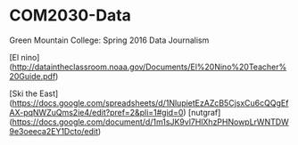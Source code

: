 # COM2030-Data
Green Mountain College: Spring 2016 Data Journalism


[El nino] (http://dataintheclassroom.noaa.gov/Documents/El%20Nino%20Teacher%20Guide.pdf)


[Ski the East] (https://docs.google.com/spreadsheets/d/1NlupietEzAZcB5CjsxCu6cQQgEfAX-pqNWZuQms2ie4/edit?pref=2&pli=1#gid=0)
  [nutgraf] (https://docs.google.com/document/d/1m1sJK9vl7HlXhzPHNowpLrWNTDW9e3oeeca2EY1Dcto/edit)

